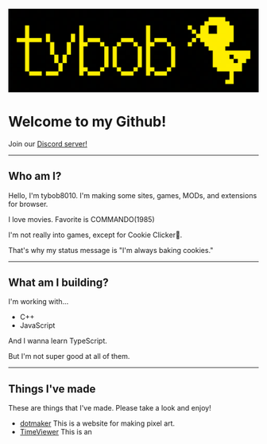 ![bannerpng](bird3_1200px.png)
# Welcome to my Github!

Join our [Discord server!](https://discord.com/invite/YFg4suWa6a)

---

## Who am I?
Hello, I'm tybob8010. I'm making some sites, games, MODs, and extensions for browser.

I love movies. Favorite is COMMANDO(1985)

I'm not really into games, except for Cookie Clicker🍪.

That's why my status message is "I'm always baking cookies."

---

## What am I building?

I'm working with...
* C++
* JavaScript

And I wanna learn TypeScript.

But I'm not super good at all of them.

---

## Things I've made
These are things that I've made. Please take a look and enjoy!
* [dotmaker](https://tybob8010.github.io/dotmaker/) This is a website for making pixel art.
* [TimeViewer](https://github.com/tybob8010/TimeViewer) This is an
